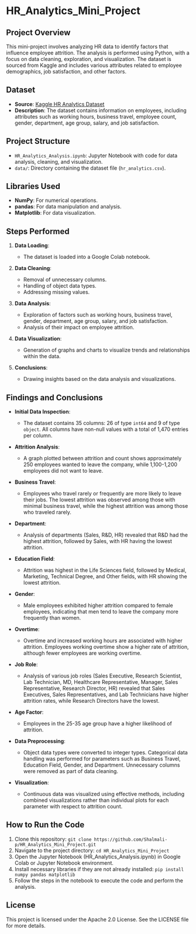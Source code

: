 # HR_Analytics_Mini_Project

## Project Overview

This mini-project involves analyzing HR data to identify factors that influence employee attrition. The analysis is performed using Python, with a focus on data cleaning, exploration, and visualization. The dataset is sourced from Kaggle and includes various attributes related to employee demographics, job satisfaction, and other factors.

## Dataset
- **Source**: [Kaggle HR Analytics Dataset](https://www.kaggle.com/datasets/pavansubhasht/ibm-hr-analytics-attrition-dataset)
- **Description**: The dataset contains information on employees, including attributes such as working hours, business travel, employee count, gender, department, age group, salary, and job satisfaction.

## Project Structure

- `HR_Analytics_Analysis.ipynb`: Jupyter Notebook with code for data analysis, cleaning, and visualization.
- `data/`: Directory containing the dataset file (`hr_analytics.csv`).

## Libraries Used

- **NumPy**: For numerical operations.
- **pandas**: For data manipulation and analysis.
- **Matplotlib**: For data visualization.

## Steps Performed

1. **Data Loading**:
   - The dataset is loaded into a Google Colab notebook.

2. **Data Cleaning**:
   - Removal of unnecessary columns.
   - Handling of object data types.
   - Addressing missing values.

3. **Data Analysis**:
   - Exploration of factors such as working hours, business travel, gender, department, age group, salary, and job satisfaction.
   - Analysis of their impact on employee attrition.

4. **Data Visualization**:
   - Generation of graphs and charts to visualize trends and relationships within the data.

5. **Conclusions**:
   - Drawing insights based on the data analysis and visualizations.

## Findings and Conclusions

- **Initial Data Inspection**:
  - The dataset contains 35 columns: 26 of type `int64` and 9 of type `object`. All columns have non-null values with a total of 1,470 entries per column.

- **Attrition Analysis**:
  - A graph plotted between attrition and count shows approximately 250 employees wanted to leave the company, while 1,100-1,200 employees did not want to leave.

- **Business Travel**:
  - Employees who travel rarely or frequently are more likely to leave their jobs. The lowest attrition was observed among those with minimal business travel, while the highest attrition was among those who traveled rarely.

- **Department**:
  - Analysis of departments (Sales, R&D, HR) revealed that R&D had the highest attrition, followed by Sales, with HR having the lowest attrition.

- **Education Field**:
  - Attrition was highest in the Life Sciences field, followed by Medical, Marketing, Technical Degree, and Other fields, with HR showing the lowest attrition.

- **Gender**:
  - Male employees exhibited higher attrition compared to female employees, indicating that men tend to leave the company more frequently than women.

- **Overtime**:
  - Overtime and increased working hours are associated with higher attrition. Employees working overtime show a higher rate of attrition, although fewer employees are working overtime.

- **Job Role**:
  - Analysis of various job roles (Sales Executive, Research Scientist, Lab Technician, MD, Healthcare Representative, Manager, Sales Representative, Research Director, HR) revealed that Sales Executives, Sales Representatives, and Lab Technicians have higher attrition rates, while Research Directors have the lowest.

- **Age Factor**:
  - Employees in the 25-35 age group have a higher likelihood of attrition.

- **Data Preprocessing**:
  - Object data types were converted to integer types. Categorical data handling was performed for parameters such as Business Travel, Education Field, Gender, and Department. Unnecessary columns were removed as part of data cleaning.

- **Visualization**:
  - Continuous data was visualized using effective methods, including combined visualizations rather than individual plots for each parameter with respect to attrition count.

## How to Run the Code

1. Clone this repository:
   ```git clone https://github.com/Shalmali-p/HR_Analytics_Mini_Project.git```
2. Navigate to the project directory:
  ```cd HR_Analytics_Mini_Project```
3. Open the Jupyter Notebook (HR_Analytics_Analysis.ipynb) in Google Colab or Jupyter Notebook environment.
4. Install necessary libraries if they are not already installed:
   ```pip install numpy pandas matplotlib```
5. Follow the steps in the notebook to execute the code and perform the analysis.

## License
This project is licensed under the Apache 2.0 License. See the LICENSE file for more details.

